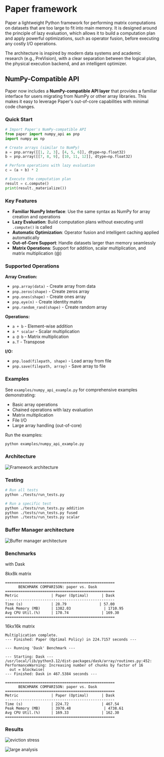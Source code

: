 # Paper framework

Paper a lightweight Python framework for performing matrix computations on datasets that are too large to fit into main memory. It is designed around the principle of lazy evaluation, which allows it to build a computation plan and apply powerful optimizations, such as operator fusion, before executing any costly I/O operations.

The architecture is inspired by modern data systems and academic research (e.g., PreVision), with a clear separation between the logical plan, the physical execution backend, and an intelligent optimizer.

## NumPy-Compatible API

Paper now includes a **NumPy-compatible API layer** that provides a familiar interface for users migrating from NumPy or other array libraries. This makes it easy to leverage Paper's out-of-core capabilities with minimal code changes.

### Quick Start

```python
# Import Paper's NumPy-compatible API
from paper import numpy_api as pnp
import numpy as np

# Create arrays (similar to NumPy)
a = pnp.array([[1, 2, 3], [4, 5, 6]], dtype=np.float32)
b = pnp.array([[7, 8, 9], [10, 11, 12]], dtype=np.float32)

# Perform operations with lazy evaluation
c = (a + b) * 2

# Execute the computation plan
result = c.compute()
print(result._materialize())
```

### Key Features

- **Familiar NumPy Interface**: Use the same syntax as NumPy for array creation and operations
- **Lazy Evaluation**: Build computation plans without executing until `.compute()` is called
- **Automatic Optimization**: Operator fusion and intelligent caching applied automatically
- **Out-of-Core Support**: Handle datasets larger than memory seamlessly
- **Matrix Operations**: Support for addition, scalar multiplication, and matrix multiplication (@)

### Supported Operations

**Array Creation:**
- `pnp.array(data)` - Create array from data
- `pnp.zeros(shape)` - Create zeros array
- `pnp.ones(shape)` - Create ones array
- `pnp.eye(n)` - Create identity matrix
- `pnp.random_rand(shape)` - Create random array

**Operations:**
- `a + b` - Element-wise addition
- `a * scalar` - Scalar multiplication
- `a @ b` - Matrix multiplication
- `a.T` - Transpose

**I/O:**
- `pnp.load(filepath, shape)` - Load array from file
- `pnp.save(filepath, array)` - Save array to file

### Examples

See `examples/numpy_api_example.py` for comprehensive examples demonstrating:
- Basic array operations
- Chained operations with lazy evaluation
- Matrix multiplication
- File I/O
- Large array handling (out-of-core)

Run the examples:
```bash
python examples/numpy_api_example.py
```

### Architecture


![Framework architecture](/paper-architecture.svg "Architecture")


### Testing

```bash
# Run all tests
python ./tests/run_tests.py

# Run a specific test
python ./tests/run_tests.py addition
python ./tests/run_tests.py fused
python ./tests/run_tests.py scalar
```

### Buffer Manager architecture


![Buffer manager architecture](/buffer-manager-architecture.svg "Buffer Manager")


### Benchmarks

with Dask

8kx8k matrix

```
==================================================
      BENCHMARK COMPARISON: paper vs. Dask
==================================================
Metric               | Paper (Optimal)      | Dask                
--------------------------------------------------
Time (s)             | 28.79               | 57.00
Peak Memory (MB)     | 1382.03               | 1710.95
Avg CPU Util.(%)     | 170.74               | 169.30
==================================================
```

16kx16k matrix

```
Multiplication complete.
--- Finished: Paper (Optimal Policy) in 224.7157 seconds ---

--- Running 'Dask' Benchmark ---

--- Starting: Dask ---
/usr/local/lib/python3.12/dist-packages/dask/array/routines.py:452: PerformanceWarning: Increasing number of chunks by factor of 16
  out = blockwise(
--- Finished: Dask in 467.5384 seconds ---

==================================================
      BENCHMARK COMPARISON: paper vs. Dask
==================================================
Metric               | Paper (Optimal)      | Dask                
--------------------------------------------------
Time (s)             | 224.72               | 467.54
Peak Memory (MB)     | 3970.48               | 4738.61
Avg CPU Util.(%)     | 169.33               | 162.30
==================================================
```

### Results

![eviction stress](/cache_visualization_eviction_stress_32.png "Buffer Manager")

![large analysis](/cache_visualization_large_analysis_new.png "Buffer Manager")

